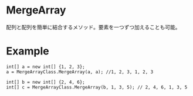 # MergeArray
配列と配列を簡単に結合するメソッド。要素を一つずつ加えることも可能。

# Example
```
int[] a = new int[] {1, 2, 3};
a = MergeArrayClass.MergeArray(a, a); //1, 2, 3, 1, 2, 3

int[] b = new int[] {2, 4, 6};
int[] c = MergeArrayClass.MergeArray(b, 1, 3, 5); // 2, 4, 6, 1, 3, 5
```
